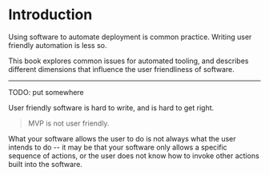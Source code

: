 # Introduction

Using software to automate deployment is common practice. Writing user friendly automation is less so.

This book explores common issues for automated tooling, and describes different dimensions that influence the user friendliness of software.

---

TODO: put somewhere


User friendly software is hard to write, and is hard to get right.





> MVP is not user friendly.







What your software allows the user to do is not always what the user intends to do -- it may be that your software only allows a specific sequence of actions, or the user does not know how to invoke other actions built into the software.
